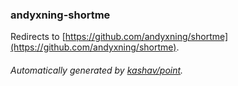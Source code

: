 ### andyxning-shortme

Redirects to [https://github.com/andyxning/shortme](https://github.com/andyxning/shortme).

###### Automatically generated by [kashav/point](https://github.com/kashav/point).
